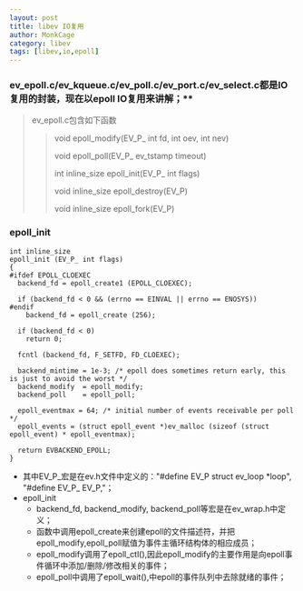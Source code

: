 ```yaml
---
layout: post
title: libev IO复用
author: MonkCage
category: libev
tags: [libev,io,epoll]
---
```


### ev_epoll.c/ev_kqueue.c/ev_poll.c/ev_port.c/ev_select.c都是IO复用的封装，现在以epoll IO复用来讲解；**

> ev_epoll.c包含如下函数
>> void epoll_modify(EV_P_ int fd, int oev, int nev)
>>
>> void epoll_poll(EV_P_ ev_tstamp timeout)
>>
>> int inline_size epoll_init(EV_P_ int flags)
>>
>> void inline_size epoll_destroy(EV_P)
>>
>> void inline_size epoll_fork(EV_P)

### epoll_init

```
int inline_size
epoll_init (EV_P_ int flags)
{
#ifdef EPOLL_CLOEXEC
  backend_fd = epoll_create1 (EPOLL_CLOEXEC);

  if (backend_fd < 0 && (errno == EINVAL || errno == ENOSYS))
#endif
    backend_fd = epoll_create (256);

  if (backend_fd < 0)
    return 0;

  fcntl (backend_fd, F_SETFD, FD_CLOEXEC);

  backend_mintime = 1e-3; /* epoll does sometimes return early, this is just to avoid the worst */
  backend_modify  = epoll_modify;
  backend_poll    = epoll_poll;

  epoll_eventmax = 64; /* initial number of events receivable per poll */
  epoll_events = (struct epoll_event *)ev_malloc (sizeof (struct epoll_event) * epoll_eventmax);

  return EVBACKEND_EPOLL;
}
```

* 其中EV_P_宏是在ev.h文件中定义的："#define EV_P struct ev_loop *loop", "#define EV_P_ EV_P,"；
* epoll_init
  + backend_fd, backend_modify, backend_poll等宏是在ev_wrap.h中定义；
  + 函数中调用epoll_create来创建epoll的文件描述符，并把epoll_modify,epoll_poll赋值为事件主循环结构体的相应成员；
  + epoll_modify调用了epoll_ctl(),因此epoll_modify的主要作用是向epoll事件循环中添加/删除/修改相关的事件；
  + epoll_poll中调用了epoll_wait(),中epoll的事件队列中去除就绪的事件；
